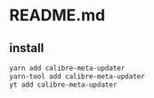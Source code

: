 # README.md

    

## install

```bash
yarn add calibre-meta-updater
yarn-tool add calibre-meta-updater
yt add calibre-meta-updater
```

